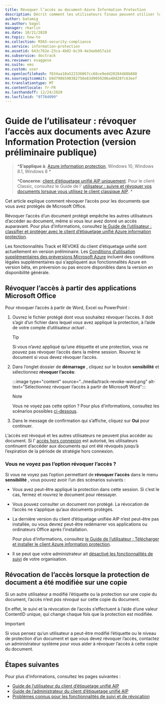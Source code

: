 ```yaml
---
title: Révoquer l’accès au document-Azure Information Protection
description: Décrit comment les utilisateurs finaux peuvent utiliser le client AIP pour révoquer l’accès au document pour les documents qu’ils ont protégés.
author: batamig
ms.author: bagol
manager: rkarlin
ms.date: 10/21/2020
ms.topic: how-to
ms.collection: M365-security-compliance
ms.service: information-protection
ms.assetid: 643c762e-23ca-4b02-bc39-4e3eeb657a1d
ms.subservice: doctrack
ms.reviewer: esaggese
ms.suite: ems
ms.custom: user
ms.openlocfilehash: f834aa10a522336067cc68ce9edd20284488b888
ms.sourcegitcommit: b9d7986590382750e63d9059206a40d28fc63eef
ms.translationtype: MT
ms.contentlocale: fr-FR
ms.lasthandoff: 12/24/2020
ms.locfileid: "97764099"
---
```

# <a name="user-guide-revoke-document-access-with-azure-information-protection-public-preview"></a>Guide de l’utilisateur : révoquer l’accès aux documents avec Azure Information Protection (version préliminaire publique)

>***S’applique à**: [Azure information protection](https://azure.microsoft.com/pricing/details/information-protection), Windows 10, Windows 8.1, Windows 8 *
>
>***Concerne**: [client d’étiquetage unifié AIP uniquement](../faqs.md#whats-the-difference-between-the-azure-information-protection-classic-and-unified-labeling-clients). Pour le client Classic, consultez le Guide de l' [utilisateur : suivre et révoquer vos documents lorsque vous utilisez le client classique AIP](client-track-revoke.md). *

Cet article explique comment révoquer l’accès pour les documents que vous avez protégés de Microsoft Office.

Révoquer l’accès d’un document protégé empêche les autres utilisateurs d’accéder au document, même si vous leur avez donné un accès auparavant. Pour plus d’informations, consultez [le Guide de l’utilisateur : classifier et protéger avec le client d’étiquetage unifié Azure information protection](clientv2-classify-protect.md).

Les fonctionnalités Track et REVOKE du client d’étiquetage unifié sont actuellement en version préliminaire. Les [Conditions d’utilisation supplémentaires des préversions Microsoft Azure](https://azure.microsoft.com/support/legal/preview-supplemental-terms/) incluent des conditions légales supplémentaires qui s’appliquent aux fonctionnalités Azure en version bêta, en préversion ou pas encore disponibles dans la version en disponibilité générale. 

## <a name="revoke-access-from-microsoft-office-apps"></a>Révoquer l’accès à partir des applications Microsoft Office

Pour révoquer l’accès à partir de Word, Excel ou PowerPoint :

1. Ouvrez le fichier protégé dont vous souhaitez révoquer l’accès. Il doit s’agir d’un fichier dans lequel *vous* avez appliqué la protection, à l’aide de votre compte d’utilisateur *actuel* .

    > [!TIP]
    > Si vous n’avez appliqué qu’une étiquette et une protection, vous ne pouvez pas révoquer l’accès dans la même session. Rouvrez le document si vous devez révoquer l’accès.

1. Dans l’onglet dossier de **démarrage** , cliquez sur le bouton **sensibilité** et sélectionnez **révoquer l’accès**:

    :::image type="content" source="../media/track-revoke-word.png" alt-text="Sélectionnez révoquer l’accès à partir de Microsoft Word":::

    > [!NOTE]
    > Vous ne voyez pas cette option ? Pour plus d’informations, consultez les scénarios possibles [ci-dessous](#dont-see-the-revoke-access-option).
    >
 
1. Dans le message de confirmation qui s’affiche, cliquez sur **Oui** pour continuer.

L’accès est révoqué et les autres utilisateurs ne peuvent plus accéder au document. Si l' [accès hors connexion](/microsoft-365/compliance/encryption-sensitivity-labels#assign-permissions-now) est autorisé, les utilisateurs continuent d’accéder aux documents qui ont été révoqués jusqu’à l’expiration de la période de stratégie hors connexion. 

### <a name="dont-see-the-revoke-access-option"></a>Vous ne voyez pas l’option révoquer l’accès ?

Si vous ne voyez pas l’option permettant de **révoquer l’accès** dans le menu **sensibilité** , vous pouvez avoir l’un des scénarios suivants :

- Vous avez peut-être appliqué la protection dans cette session. Si c’est le cas, fermez et rouvrez le document pour réessayer.

- Vous pouvez consulter un document non protégé. La révocation de l’accès ne s’applique qu’aux documents protégés.

- La dernière version du client d’étiquetage unifiée AIP n’est peut-être pas installée, ou vous devrez peut-être redémarrer vos applications ou ordinateurs Office après l’installation. 

    Pour plus d’informations, consultez [le Guide de l’utilisateur : Télécharger et installer le client Azure information protection](install-client-app.md).

- Il se peut que votre administrateur ait [désactivé les fonctionnalités de suivi](track-and-revoke-admin.md#turn-off-track-and-revoke-features-for-your-tenant) de votre organisation.

## <a name="revoking-access-where-the-document-protection-has-been-changed-on-a-copy"></a>Révocation de l’accès lorsque la protection de document a été modifiée sur une copie

Si un autre utilisateur a modifié l’étiquette ou la protection sur une copie du document, l’accès n’est *pas révoqué* sur cette copie du document. 

En effet, le suivi et la révocation de l’accès s’effectuent à l’aide d’une valeur ContentID unique, qui change chaque fois que la protection est modifiée.

> [!IMPORTANT]
> Si vous pensez qu’un utilisateur a peut-être modifié l’étiquette ou le niveau de protection d’un document et que vous devez révoquer l’accès, contactez un administrateur système pour vous aider à révoquer l’accès à cette copie du document.
> 
## <a name="next-steps"></a>Étapes suivantes

Pour plus d'informations, consultez les pages suivantes :

- [Guide de l’utilisateur du client d’étiquetage unifié AIP](clientv2-user-guide.md)
- [Guide de l’administrateur du client d’étiquetage unifié AIP](clientv2-admin-guide.md)
- [Problèmes connus pour les fonctionnalités de suivi et de révocation](../known-issues.md#known-issues-for-track-and-revoke-features-public-preview)
